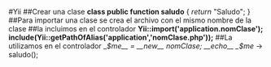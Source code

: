 #Yii
##Crear una clase 
__class public function saludo__ {
	_return_ "Saludo";
}
##Para importar una clase se crea el archivo con el mismo nombre de la clase
##la incluimos en el controlador
__Yii::import('application.nomClase');__
__include(Yii::getPathOfAlias('application','nomClase.php'));__
##La utilizamos en el controlador
__$me__ = __new__ nomClase;
__echo__ _$me_ -> saludo();
